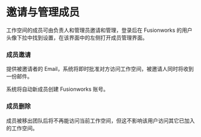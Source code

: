 # 邀请与管理成员

工作空间的成员可由负责人和管理员邀请和管理，登录后在 Fusionworks 的用户头像下拉中找到设置，在该界面中的左侧打开成员管理界面。

### 成员邀请

提供被邀请者的 Email，系统将即时批准对方访问工作空间，被邀请人同时将收到一份邮件。

系统将自动新成员创建 Fusionworks 账号。

### 成员删除

成员被移出团队后将不再能访问当前工作空间，但这不影响该用户访问其它已加入的工作空间。
